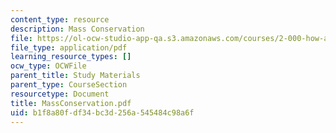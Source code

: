 ```yaml
---
content_type: resource
description: Mass Conservation
file: https://ol-ocw-studio-app-qa.s3.amazonaws.com/courses/2-000-how-and-why-machines-work-spring-2002/b1f8a80fdf34bc3d256a545484c98a6f_MassConservation.pdf
file_type: application/pdf
learning_resource_types: []
ocw_type: OCWFile
parent_title: Study Materials
parent_type: CourseSection
resourcetype: Document
title: MassConservation.pdf
uid: b1f8a80f-df34-bc3d-256a-545484c98a6f
---
```

